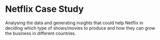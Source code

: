 # Netflix Case Study
 Analysing the data and generating insights that could help Netflix in deciding which type of shows/movies to produce and how they can grow the business in different countries.
